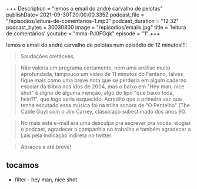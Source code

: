 +++
Description = "lemos o email do andré carvalho de pelotas"
publishDate= 2021-09-30T20:00:00.335Z
podcast_file = "/episodios/leitura-de-comentarios-1.mp3"
podcast_duration = "12:32"
podcast_bytes = 30030800
image = "/episodios/emails.jpg"
title = 'leitura de comentários'
youtube = "mma-RJ0FGqk"
episode = "1"
+++

lemos o email do andré carvalho de pelotas num episódio de 12 minutos!!!:

> Saudações cretáceas,

> Não valeria um programa certamente, nem uma análise muito aprofundada,
> tampouco um vídeo de 11 minutos do Fantano, talvez fique mais como uma
> breve nota que se perderia em algum caderno escolar da tilibra nos idos
> de 2004, mas o baixo em "Hey man, nice shot" é digno de alguma menção,
> algo do tipo "que baixo foda, hein?!", que logo seria esquecido.
> Acredito que a primeira vez que tenha escutado essa música foi na trilha
> sonora de "O Pentelho" (The Cable Guy) com o Jim Carrey, classicaço
> subestimado dos anos 90.

> No mais este e-mail era uma desculpa pra escrever pra vocês, elogiar o
> podcast, agradecer a companhia no trabalho e também agradecer a Laís
> pela indicação indireta no twitter.

> Abraços e até breve!


## tocamos
* filter - hey man, nice shot
